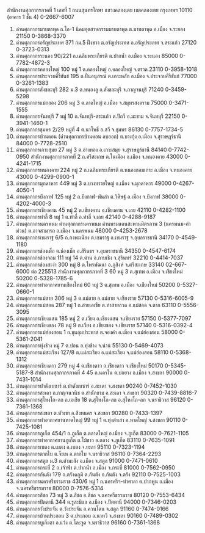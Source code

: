 

สำนักงานศุลกากรภาคที่ 1	เลขที่ 1 ถนนสุนทรโกษา แขวงคลองเตย เขตคลองเตย กรุงเทพฯ 10110 (อาคาร 1 ชั้น 4)	0-2667-6007
1. ด่านศุลกากรมาบตาพุด	ถ.ไอ-1 นิคมอุตสาหกรรมมาบตาพุด ต.มาบตาพุด อ.เมือง จ.ระยอง 21150	0-3868-3370
2. ด่านศุลกากรอรัญประเทศ	371 กม.5 ฝั่งขวา ต.อรัญประเทศ อ.อรัญประเทศ จ.สระแก้ว 27120	0-3723-0313
3. ด่านศุลกากรระนอง	90/221 ถ.เฉลิมพระเกียรติ ต.ปากน้ำ อ.เมือง จ.ระนอง 85000	0-7782-4872-3
4. ด่านศุลกากรคลองใหญ่	100 หมู่ 1 ต.คลองใหญ่ อ.คลองใหญ่ จ.ตราด 23110	0-3958-1018
5. ด่านศุลกากรประจวบคีรีขันธ์	195 ถ.ปิ่นอนุสรณ์ ต.เกาะหลัก อ.เมือง จ.ประจวบคีรีขันธ์ 77000	0-3261-1383
6. ด่านศุลกากรสังขละบุรี	282 ม.3 ต.หนองลู อ.สังขละบุรี จ.กาญจนบุรี 71240	0-3459-5298
7. ด่านศุลกากรแม่กลอง	206 หมู่ 3 ต.ลาดใหญ่ อ.เมือง จ.สมุทรสงคราม 75000	0-3471-1555
8. ด่านศุลกากรจันทบุรี	7 หมู่ 10 ถ.จันทบุรี-สระแก้ว ต.ปัถวี อ.มะขาม จ.จันทบุรี 22150	0-3941-1460-1
9. ด่านศุลกากรชุมพร	2/29 หมู่ที่ 4 ต.นาโพธิ์ อ.สวี จ.ชุมพร 86130	0-7757-1734-5
10. ด่านศุลกากรบ้านดอน	(ด่านศุลกากรบ้านดอน ลบออก) ต.บางกุ้ง อ.เมือง จ.สุราษฎร์ธานี 84000	0-7728-2510
11. ด่านศุลกากรเกาะสุมย	27 หมู่ 3 ต.อ่างทอง อ.เกาะสมุย จ.สุราษฎร์ธานี 84140	0-7742-0950
สำนักงานศุลกากรภาคที่ 2	ถ.ศรีสะเกษ ต.ในเมือง อ.เมือง จ.หนองคาย 43000	0-4241-1715
1. ด่านศุลกากรหนองคาย	224 หมู่ 2 ถ.เฉลิมพระเกียรติ ต.หนองกอมเกาะ อ.เมือง จ.หนองคาย 43000	0-4299-0900-1
2. ด่านศุลกากรมุกดาหาร	449 หมู่ 3 ต.บางทรายใหญ่ อ.เมือง จ.มุกดาหาร 49000	0-4267-4050-1
3. ด่านศุลกากรบึงกาฬ	125 หมู่ 2 ถ.บึงกาฬ-พันลำ ต.วิศิษฐ์ อ.เมือง จ.บึงกาฬ 38000	0-4202-4000-3
4. ด่านศุลกากรเชียงคาน	45 หมู่ 2 ต.เชียงคาน อ.เชียงคาน จ.เลย 42110	0-4282-1100
5. ด่านศุลกากรท่าลี่	8 หมู่ 1 ต.ท่าลี่ อ.ท่าลี่ จ.เลย 42140	0-4288-9187
6. ด่านศุลกากรนครพนม	ด่านศุลกากรนครพนม ด่านพรมแดนสะพานมิตรภาพ 3 (นครพนม-คำม่วน) ต.อาจสามารถ อ.เมือง จ.นครพนม 48000	0-4253-2678
7. ด่านศุลกากรเขมราฐ	6/5 ถ.กงพะเนียง ต.เขมราฐ อ.เขมราฐ จ.อุบลราชธานี 34170	0-4549-1180
8. ด่านศุลกากรช่องเม็ก	ต.ช่องเม็ก อ.สิรินธร จ.อุบลราชธานี 34350	0-4547-6174
9. ด่านศุลกากรช่องจอม	111 หมู่ 14 ต.ด่าน อ.กาบเชิง จ.สุรินทร์ 32210	0-4414-7037
10. ด่านศุลกากรช่องสะงำ	300 หมู่ 8 ต.ไพรพัฒนา อ.ภูสิงห์ จ.ศรีสะเกษ 33140	02-667-6000 ต่อ 225513
สำนักงานศุลกากรภาคที่ 3	60 หมู่ 3 ต.สุเทพ อ.เมือง จ.เชียงใหม่ 50200	0-5328-1785-6
1. ด่านศุลกากรท่าอากาศยานเชียงใหม่	60 หมู่ 3 ต.สุเทพ อ.เมือง จ.เชียงใหม่ 50200	0-5327-0660-1
2. ด่านศุลกากรแม่สาย	306 หมู่ 3 ต.แม่สาย อ.แม่สาย จ.เชียงราย 57130	0-5316-6005-9
3. ด่านศุลกากรแม่สอด	287 หมู่ 1 ถ.สายเอเชีย ต.ท่าสายลวด อ.แม่สอด จ.ตาก 63110	0-5556-3095
4. ด่านศุลกากรเชียงแสน	185 หมู่ 2 ต.เวียง อ.เชียงแสน จ.เชียงราย 57150	0-5377-7097
5. ด่านศุลกากรเชียงของ	78 หมู่ 9 ต.เวียง อ.เชียงของ จ.เชียงราย 57140	0-5316-0392-4
6. ด่านศุลกากรแม่ฮ่องสอน	1 ถ.ขุนลุมประพาส ต.จองคำ อ.เมือง จ.แม่ฮ่องสอน 58000	0-5361-2041
7. ด่านศุลกากรทุ่งช้าง	หมู่ 7 ต.ปอน อ.ทุ่งช้าง จ.น่าน 55130	0-5469-4073
8. ด่านศุลกากรแม่สะเรียง	127/8 ต.แม่สะเรียง อ.แม่สะเรียง จ.แม่ฮ่องสอน 58110	0-5368-1312
9. ด่านศุลกากรเชียงดาว	279 หมู่ 4 ต.เชียงดาว อ.เชียงดาว จ.เชียงใหม่ 50170	0-5345-5187-8
สำนักงานศุลกากรภาคที่ 4	45 ถ.นครใน ต.บ่อยาง อ.เมือง จ.สงขลา 90000	0-7431-1014
1. ด่านศุลกากรปาดังเบซาร์	ต.ปาดังเบซาร์ อ.สะเดา จ.สงขลา 90240	0-7452-1030
2. ด่านศุลกากรสะเดา	ถ.กาญจนวนิช ต.สำนักขาม อ.สะเดา จ.สงขลา 90320	0-7439-8816-7
3. ด่านศุลกากรสุไหงโก-ลก	ถ.เอเชีย 18 ต.สุไหงโก-ลก อ.สุไหงโก-ลก จ.นราธิวาส 96120	0-7361-1368
4. ด่านศุลกากรสงขลา	ต.หัวเขา อ.สิงหนคร จ.สงขลา 90280	0-7433-1397
5. ด่านศุลกากรท่าอากาศยานหาดใหญ่	99 หมู่ 1 ต.ทุ่งตำเสา อ.หาดใหญ่ จ.สงขลา 90110	0-7425-1081
6. ด่านศุลกากรภูเก็ต	454/1 ถ.ภูเก็ต ต.ตลาดใหญ่ อ.เมือง จ.ภูเก็ต 83000	0-7621-1105
7. ด่านศุลกากรท่าอากาศยานภูเก็ต	ต.ไม้ขาว อ.ถลาง จ.ภูเก็ต 83110	0-7635-1091
8. ด่านศุลกากรเบตง	ต.เบตง อ.เบตง จ.ยะลา 95110	0-7323-1194
9. ด่านศุลกากรตากใบ	ต.จ๊ะเห อ.ตากใบ จ.นราธิวาส 96110	0-7364-2293
10. ด่านศุลกากรสตูล	ม.3 ต.ตำมะลัง อ.เมือง จ.สตูล 91000	0-7471-0610
11. ด่านศุลกากรกระบี่	2 ถ.เจ้าฟ้า ต.ปากน้ำ อ.เมือง จ.กระบี่ 81000	0-7562-0950
12. ด่านศุลกากรกันตัง	179 ถ.ตรังคภูมิ ต.กันตัง อ.กันตัง จ.ตรัง 92110	0-7525-1003
13. ด่านศุลกากรนครศรีธรรมราช	430/6 หมู่ 1 ถ.นครศรีฯ-ท่าศาลา ต.ปากพูน อ.เมือง จ.นครศรีธรรมราช 80000	0-7576-5314
14. ด่านศุลกากรสิชล	73 หมู่ 3 ต.สิชล อ.สิชล จ.นครศรีธรรมราช 80120	0-7553-6434
15. ด่านศุลกากรปัตตานี	344 ต.รูสะมิแล อ.เมือง จ.ปัตตานี 94000	0-7346-0203
16. ด่านศุลกากรวังประจัน	ต.วังประจัน อ.ควนโดน จ.สตูล 91160	0-7474-0166
17. ด่านศุลกากรบ้านประกอบ	3 ต.ประกอบ อ.นาทวี จ.สงขลา 90160	0-7489-0302
18. ด่านศุลกากรบูเก๊ะตา	อ.แว้ง ต.โละจูด จ.นราธิวาส 96160	0-7361-1368
<!--stackedit_data:
eyJoaXN0b3J5IjpbMTg0NzAzODgwOV19
-->